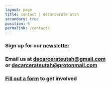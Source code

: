 ```yaml
---
layout: page
title: contact | decarcerate utah
secondary: true
position: 6
permalink: /contact/
---
```


<div class="contact">
  <h3 class="first-entry">
    Sign up for our
    <a href="http://tinyletter.com/decarcerateutah">newsletter</a>
  </h3>
  <h3>
    Email us at
    <a href="mailto:decarcerateutah@gmail.com">decarcerateutah@gmail.com</a>
    <br />
    or
    <a href="mailto:decarcerateutah@protonmail.com">decarcerateutah@protonmail.com</a>
  </h3>
  <h3>
    <a href="https://docs.google.com/forms/d/16SlqqzamtJhjopwvtL7W-ETFr_9eNyOyqldDbb1IE2w/edit?ts=5e7aad0d">
    Fill out a form</a>
    to get involved
  </h3>
</div>

